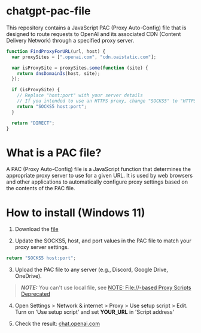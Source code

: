 # chatgpt-pac-file

This repository contains a JavaScript PAC (Proxy Auto-Config) file that is designed to route requests to OpenAI and its associated CDN (Content Delivery Network) through a specified proxy server.

```javascript
function FindProxyForURL(url, host) {
  var proxySites = [".openai.com", "cdn.oaistatic.com"];

  var isProxySite = proxySites.some(function (site) {
    return dnsDomainIs(host, site);
  });

  if (isProxySite) {
    // Replace "host:port" with your server details
    // If you intended to use an HTTPS proxy, change "SOCKS5" to "HTTPS"
    return "SOCKS5 host:port";
  }

  return "DIRECT";
}
```

# What is a PAC file?
A PAC (Proxy Auto-Config) file is a JavaScript function that determines the appropriate proxy server to use for a given URL. It is used by web browsers and other applications to automatically configure proxy settings based on the contents of the PAC file.

# How to install (Windows 11)

1. Download the [file](https://github.com/nell-shark/chatgpt-pac-file/blob/main/proxy.pac)

2. Update the SOCKS5, host, and port values in the PAC file to match your proxy server settings.
```javascript
return "SOCKS5 host:port";
```

3. Upload the PAC file to any server (e.g., Discord, Google Drive, OneDrive). 
> **_NOTE:_**  You can't use local file, see [NOTE: File://-based Proxy Scripts Deprecated](https://learn.microsoft.com/en-gb/archive/blogs/ieinternals/understanding-web-proxy-configuration#note-file-based-proxy-scripts-deprecated)

4. Open Settings > Network & internet > Proxy > Use setup script > Edit. Turn on 'Use setup script' and set **YOUR_URL** in 'Script address'

5. Check the result: [chat.openai.com](https://chat.openai.com/)